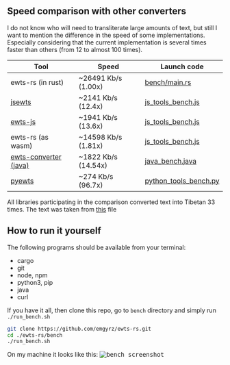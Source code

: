 
## Speed comparison with other converters

I do not know who will need to transliterate large amounts of text, 
but still I want to mention the difference in the speed of some implementations. 
Especially considering that the current implementation is several times faster than others 
(from 12 to almost 100 times).

| Tool                                                                 | Speed               | Launch code                                                                                        |
| -------------------------------------------------------------------- | ------------------- | -------------------------------------------------------------------------------------------------- |
| ewts-rs (in rust)                                                    | ~26491 Kb/s (1.00x) | [bench/main.rs](https://github.com/emgyrz/ewts-rs/blob/master/bench/src/main.rs)                   |
| [jsewts](https://github.com/buda-base/jsewts)                        | ~2141 Kb/s (12.4x)  | [js_tools_bench.js](https://github.com/emgyrz/ewts-rs/blob/master/bench/js_tools_bench.js)         |
| [ewts-js](https://github.com/rogerespel/ewts-js)                     | ~1941 Kb/s (13.6x)  | [js_tools_bench.js](https://github.com/emgyrz/ewts-rs/blob/master/bench/js_tools_bench.js)         |
| ewts-rs (as wasm)                                                    | ~14598 Kb/s (1.81x) | [js_tools_bench.js](https://github.com/emgyrz/ewts-rs/blob/master/bench/js_tools_bench.js)         |
| [ewts-converter (java)](https://github.com/buda-base/ewts-converter) | ~1822 Kb/s (14.54x) | [java_bench.java](https://github.com/emgyrz/ewts-rs/blob/master/bench/java_bench.java)             |
| [pyewts](https://github.com/OpenPecha/pyewts)                        | ~274 Kb/s (96.7x)   | [python_tools_bench.py](https://github.com/emgyrz/ewts-rs/blob/master/bench/python_tools_bench.py) |


All libraries participating in the comparison converted text into Tibetan 33 times. 
The text was taken from [this](https://github.com/emgyrz/ewts-rs/blob/master/bench/sample_ewts_text.txt) file


## How to run it yourself

The following programs should be available from your terminal:
- cargo
- git
- node, npm
- python3, pip
- java
- curl

If you have it all, then clone this repo, go to `bench` directory and simply run `./run_bench.sh`
```sh
git clone https://github.com/emgyrz/ewts-rs.git
cd ./ewts-rs/bench
./run_bench.sh
```

On my machine it looks like this:
<kbd>
![bench screenshot](https://github.com/user-attachments/assets/8b88c21c-6881-490a-a168-fa412e4e5dc2)
</kbd>

